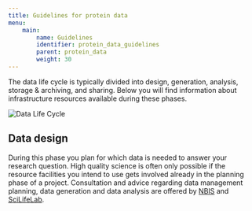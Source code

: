 ```yaml
---
title: Guidelines for protein data
menu:
    main:
        name: Guidelines
        identifier: protein_data_guidelines
        parent: protein_data
        weight: 30
---
```


The data life cycle is typically divided into design, generation, analysis, storage & archiving, and sharing. Below you will find information about infrastructure resources available during these phases.

![Data Life Cycle](/img/data_life_cycle_circle_logos.png)

## Data design
During this phase you plan for which data is needed to answer your research question.
High quality science is often only possible if the resource facilities you intend to use gets involved already in the planning phase of a project.
Consultation and advice regarding data management planning, data generation and data analysis are offered by [NBIS](https://nbis.se/) and [SciLifeLab](https://www.scilifelab.se/).

